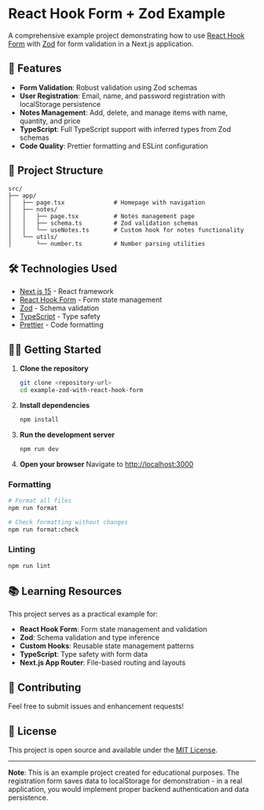 # React Hook Form + Zod Example

A comprehensive example project demonstrating how to use [React Hook Form](https://react-hook-form.com/) with [Zod](https://zod.dev/) for form validation in a Next.js application.

## 🚀 Features

- **Form Validation**: Robust validation using Zod schemas
- **User Registration**: Email, name, and password registration with localStorage persistence
- **Notes Management**: Add, delete, and manage items with name, quantity, and price
- **TypeScript**: Full TypeScript support with inferred types from Zod schemas
- **Code Quality**: Prettier formatting and ESLint configuration

## 📁 Project Structure

```
src/
├── app/
│   ├── page.tsx              # Homepage with navigation
│   ├── notes/
│   │   ├── page.tsx          # Notes management page
│   │   ├── schema.ts         # Zod validation schemas
│   │   └── useNotes.ts       # Custom hook for notes functionality
│   └── utils/
│       └── number.ts         # Number parsing utilities
```

## 🛠️ Technologies Used

- [Next.js 15](https://nextjs.org/) - React framework
- [React Hook Form](https://react-hook-form.com/) - Form state management
- [Zod](https://zod.dev/) - Schema validation
- [TypeScript](https://www.typescriptlang.org/) - Type safety
- [Prettier](https://prettier.io/) - Code formatting

## 🏃‍♂️ Getting Started

1. **Clone the repository**

   ```bash
   git clone <repository-url>
   cd example-zod-with-react-hook-form
   ```

2. **Install dependencies**

   ```bash
   npm install
   ```

3. **Run the development server**

   ```bash
   npm run dev
   ```

4. **Open your browser**
   Navigate to [http://localhost:3000](http://localhost:3000)

### Formatting

```bash
# Format all files
npm run format

# Check formatting without changes
npm run format:check
```

### Linting

```bash
npm run lint
```

## 📚 Learning Resources

This project serves as a practical example for:

- **React Hook Form**: Form state management and validation
- **Zod**: Schema validation and type inference
- **Custom Hooks**: Reusable state management patterns
- **TypeScript**: Type safety with form data
- **Next.js App Router**: File-based routing and layouts

## 🤝 Contributing

Feel free to submit issues and enhancement requests!

## 📄 License

This project is open source and available under the [MIT License](LICENSE).

---

**Note**: This is an example project created for educational purposes. The registration form saves data to localStorage for demonstration - in a real application, you would implement proper backend authentication and data persistence.

